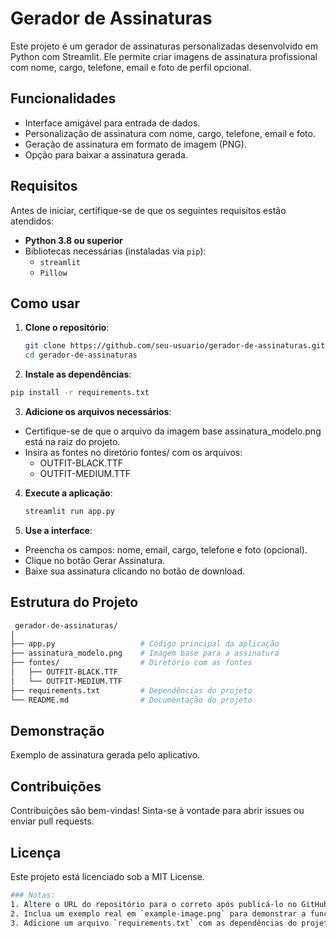 # Gerador de Assinaturas

Este projeto é um gerador de assinaturas personalizadas desenvolvido em Python com Streamlit. Ele permite criar imagens de assinatura profissional com nome, cargo, telefone, email e foto de perfil opcional. 

## Funcionalidades

- Interface amigável para entrada de dados.
- Personalização de assinatura com nome, cargo, telefone, email e foto.
- Geração de assinatura em formato de imagem (PNG).
- Opção para baixar a assinatura gerada.

## Requisitos

Antes de iniciar, certifique-se de que os seguintes requisitos estão atendidos:

- **Python 3.8 ou superior**
- Bibliotecas necessárias (instaladas via `pip`):
  - `streamlit`
  - `Pillow`

## Como usar

1. **Clone o repositório**:
   ```bash
   git clone https://github.com/seu-usuario/gerador-de-assinaturas.git
   cd gerador-de-assinaturas
   ```

2. **Instale as dependências**:
  ```bash
  pip install -r requirements.txt
  ````
3. **Adicione os arquivos necessários**:
- Certifique-se de que o arquivo da imagem base assinatura_modelo.png está na raiz do projeto.
- Insira as fontes no diretório fontes/ com os arquivos:
  - OUTFIT-BLACK.TTF
  - OUTFIT-MEDIUM.TTF
 
4. **Execute a aplicação**:
   ```bash
   streamlit run app.py
   ```
5. **Use a interface**:
- Preencha os campos: nome, email, cargo, telefone e foto (opcional).
- Clique no botão Gerar Assinatura.
- Baixe sua assinatura clicando no botão de download.


## Estrutura do Projeto

   ```bash
    gerador-de-assinaturas/
  │
  ├── app.py                   # Código principal da aplicação
  ├── assinatura_modelo.png    # Imagem base para a assinatura
  ├── fontes/                  # Diretório com as fontes
  │   ├── OUTFIT-BLACK.TTF
  │   └── OUTFIT-MEDIUM.TTF
  ├── requirements.txt         # Dependências do projeto
  └── README.md                # Documentação do projeto
   ```
## Demonstração
Exemplo de assinatura gerada pelo aplicativo.

## Contribuições
Contribuições são bem-vindas! Sinta-se à vontade para abrir issues ou enviar pull requests.

## Licença
Este projeto está licenciado sob a MIT License.

  ```bash
  ### Notas:
  1. Altere o URL do repositório para o correto após publicá-lo no GitHub.
  2. Inclua um exemplo real em `example-image.png` para demonstrar a funcionalidade.
  3. Adicione um arquivo `requirements.txt` com as dependências do projeto.
  ```
    

